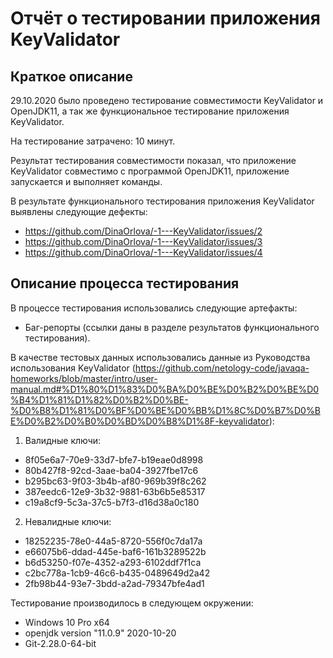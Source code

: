 # Отчёт о тестировании приложения KeyValidator

## Краткое описание

29.10.2020 было проведено тестирование совместимости KeyValidator и OpenJDK11, а так же функциональное тестирование приложения KeyValidator.

На тестирование затрачено: 10 минут.

Результат тестирования совместимости показал, что приложение KeyValidator совместимо с программой OpenJDK11, приложение запускается и выполняет команды.

В результате функционального тестирования приложения KeyValidator выявлены следующие дефекты:
* https://github.com/DinaOrlova/-1---KeyValidator/issues/2
* https://github.com/DinaOrlova/-1---KeyValidator/issues/3
* https://github.com/DinaOrlova/-1---KeyValidator/issues/4

## Описание процесса тестирования

В процессе тестирования использовались следующие артефакты:
* Баг-репорты (ссылки даны в разделе результатов функционального тестирования).

В качестве тестовых данных использовались данные из Руководства использования KeyValidator (https://github.com/netology-code/javaqa-homeworks/blob/master/intro/user-manual.md#%D1%80%D1%83%D0%BA%D0%BE%D0%B2%D0%BE%D0%B4%D1%81%D1%82%D0%B2%D0%BE-%D0%B8%D1%81%D0%BF%D0%BE%D0%BB%D1%8C%D0%B7%D0%BE%D0%B2%D0%B0%D0%BD%D0%B8%D1%8F-keyvalidator):

1. Валидные ключи:

* 8f05e6a7-70e9-33d7-bfe7-b19eae0d8998
* 80b427f8-92cd-3aae-ba04-3927fbe17c6
* b295bc63-9f03-3b4b-af80-969b39f8c262
* 387eedc6-12e9-3b32-9881-63b6b5e85317
* c19a8cf9-5c3a-37c5-b7f3-d16d38a0c180

2. Невалидные ключи:

* 18252235-78e0-44a5-8720-556f0c7da17a
* e66075b6-ddad-445e-baf6-161b3289522b
* b6d53250-f07e-4352-a293-6102ddf7f1ca
* c2bc778a-1cb9-46c6-b435-0489649d2a42
* 2fb98b44-93e7-3bdd-a2ad-79347bfe4ad1

Тестирование производилось в следующем окружении:
* Windows 10 Pro х64
* openjdk version "11.0.9" 2020-10-20
* Git-2.28.0-64-bit